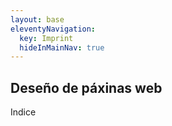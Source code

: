 ```yaml
---
layout: base
eleventyNavigation:
  key: Imprint
  hideInMainNav: true
---
```




## Deseño de páxinas web

Indice
